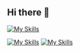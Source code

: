 ## Hi there 👋



[![My Skills](https://skillicons.dev/icons?i=js,html,css,react,nodejs,express,sequelize,vite)](https://skillicons.dev)


[![My Skills](https://skillicons.dev/icons?i=figma,docker,webstorm,vscode,notion,postman,vim)](https://skillicons.dev)
[![My Skills](https://skillicons.dev/icons?i=windows,linux,kali,ubuntu)](https://skillicons.dev)


<!--
**JadenMeister/jadenMeister** is a ✨ _special_ ✨ repository because its `README.md` (this file) appears on your GitHub profile.

Here are some ideas to get you started:

- 🔭 I’m currently working on ...
- 🌱 I’m currently learning ...
- 👯 I’m looking to collaborate on ...
- 🤔 I’m looking for help with ...
- 💬 Ask me about ...
- 📫 How to reach me: ...
- 😄 Pronouns: ...
- ⚡ Fun fact: ...
-->
